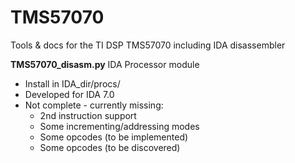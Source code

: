 # TMS57070
Tools &amp; docs for the TI DSP TMS57070 including IDA disassembler

**TMS57070_disasm.py** IDA Processor module
  * Install in IDA_dir/procs/
  * Developed for IDA 7.0
  * Not complete - currently missing:
    * 2nd instruction support
    * Some incrementing/addressing modes
    * Some opcodes (to be implemented)
    * Some opcodes (to be discovered)
